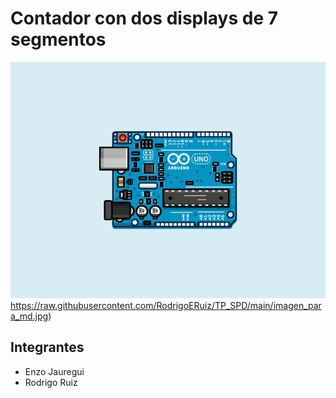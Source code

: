#    Contador con dos displays de 7 segmentos

![](https://raw.githubusercontent.com/RodrigoERuiz/TP_SPD/main/imagen_para_md.jpg)https://raw.githubusercontent.com/RodrigoERuiz/TP_SPD/main/imagen_para_md.jpg)

##    Integrantes
* Enzo Jauregui
* Rodrigo Ruiz
